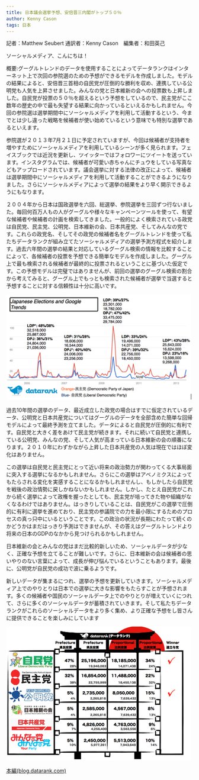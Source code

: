 ```yaml
---
title: 日本議会選挙予想、安倍晋三内閣がトップ５０％
author: Kenny Cason
tags: 日本
---
```


記者：Matthew Seubert 通訳者：Kenny Cason　編集者：和田英己

ソーシャルメディア、こんにちは！

概要:グーグルトレンドのデータを使用することによってデータランクはインターネット上で次回の参院選のための予想ができるモデルを作成しました。モデルの結果によると、安倍晋三首相の自民党が圧倒的な勝利を収め、連携している公明党も人気を上昇させました。みんなの党と日本維新の会への投票数も上昇しました。自民党が投票の５０％を超えるという予想をしているので、民主党がここ数年の歴史の中で最も失望する結果に向かっているといえるかもしれません。今回の参院選は選挙期間中にソーシャルメディアを利用して活動するという、今までとは少し違った戦略を候補者が使い始めているという意味でも特別な選挙であるといえます。

参院選が２０１３年7月２１日に予定されていますが、今回は候補者が支持者を増やすためにソーシャルメディアを利用しているシーンが多く見られます。フェイスブックでは近況を更新し、ツイッターではフォロワーにツイートを送っています。インスタグラムでは、候補者が可愛い赤ちゃんにチュウをしている写真などもアップロードされています。議会選挙に対する法律の改正によって、候補者は選挙期間中にソーシャルメディアを利用して活動することができるようになりました。さらにソーシャルメディアによって選挙の結果をより早く開示できるようにもなります。

２００４年から日本は国政選挙を六回、総選挙、参院選挙を三回ずつ行ないました。毎回何百万人もの人がグーグルや様々なキャンペーンツールを使って、有望な候補者や候補者の計画を検索してきました。一般的によく検索されている政党は自民党、民主党、公明党、日本維新の会、日本共産党、そしてみんなの党です。これらの政党名、そしてその政党の候補者名をグーグルトレンドを使って私たちデータランクが組み立てたソーシャルメディアの選挙予測方程式を紹介します。過去六年間の選挙の結果と対応しているグーグル検索の情報を比較することによって、各候補者の投票を予想できる簡単なモデルを作成しました。グーグル上で最も検索される候補者が最終的に投票されるということに基づいた仮定です。この予想モデルは完璧ではありませんが、前回の選挙のグーグル検索の割合から考えてみると、グーグル上でもっとも検索された候補者が選挙で当選すると予想することに対する信頼性は十分に高いです。

<img src="/images/blog/japan_election01.png" />

過去10年間の選挙のデータ、最近成立した政党の場合はすでに仮定されているデータ、公明党と日本共産党についてはグーグルのデータを全部含めた簡単な回帰モデルによって最終予測を立てました。データによると自民党が圧倒的に有利です。自民党と大きく差をあけて民主党が続きます。それに続いて自民党と連携している公明党、みんなの党、そして人気が高まっている日本維新の会の順番になります。２０１０年にわずかながら上昇した日本共産党の人気は現在ではほぼ変化はありません。

この選挙は自民党と民主党にとって近い将来の政治勢力が関わってくる大事局面に突入する選挙になるかもしれません。さらにこの選挙はアベノミクスによってもたらされる変化を実感することになるかもしれませんし、もしかしたら自民党を戦後の政治情勢に戻しかねないかもしれません。しかし、たとえ自民党がこれから続く選挙によって政権を握ったとしても、民主党が培ってきた物や組織がなくなるわけではありません。はっきりしていることは、自民党がこの選挙で圧倒的に有利に選挙を進めており、民主党の参議院での力を最小限にするためのプロセスの真っ只中にいるということです。この政治の状況が長期にわたって続くのかどうかはまだはっきり予測はできませんが、その答えはグーグルトレンドより将来の日本のGDPのなかから見つけられるかもしれません。

日本維新の会とみんなの党はまだ比較的新しいため、ソーシャルデータが少なく、正確な予想を立てることが難しいです。さらに、日本維新の会は候補者の思いやりのない言葉によって、成長が伸び悩んでいるということもあります。最後に、公明党が自民党の成功で波に乗るようです。

新しいデータが集まるにつれ、選挙の予想を更新していきます。ソーシャルメディア上でのやりとりは日本での選挙に大きな影響をもたらすことが予想されます。多くの候補者や国民のソーシャルデータ上でのやりとりが増えていくにつれて、さらに多くのソーシャルデータが蓄積されていきます。そして私たちデータランクがこれらのソーシャルデータをより多く集め、より正確な予想をし皆さんに提供できることを楽しみにしています

<img src="/images/blog/japan_election02.png" />

<a href="http://blog.datarank.com/post/56018471303/50" target="_blank">本編(blog.datarank.com)</a>
